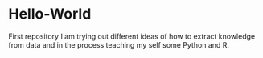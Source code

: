 # Hello-World
First repository
I am trying out different ideas of how to extract knowledge from data and in the process teaching my self some Python and R.
